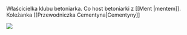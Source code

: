
Właścicielka klubu betoniarka. Co host betoniarki z [[Ment |mentem]]. Koleżanka [[Przewodniczka Cementyna|Cementyny]]

![](https://lh7-us.googleusercontent.com/9V366paVGHby2YsHIxzlELUwhJlK1FI43eOetoHGm0JryK5mL7dCy6hYlA94alGy4_bTlUh-L27vYEOvempCO9o-vw1CfSJVS2S9qT1EPuImSBEYQbKBnONvOLKlT9sryv5buADgqHJFSKodB7bwmyQ)